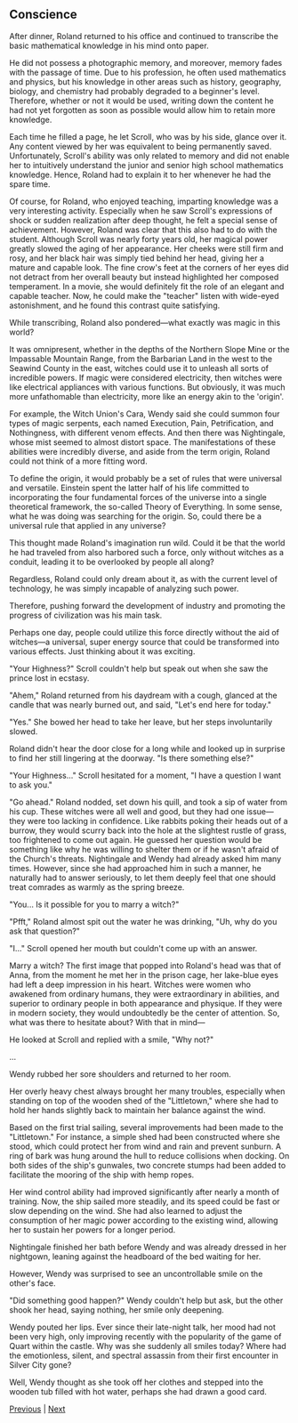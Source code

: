 ## Conscience
After dinner, Roland returned to his office and continued to transcribe the basic mathematical knowledge in his mind onto paper.



He did not possess a photographic memory, and moreover, memory fades with the passage of time. Due to his profession, he often used mathematics and physics, but his knowledge in other areas such as history, geography, biology, and chemistry had probably degraded to a beginner's level. Therefore, whether or not it would be used, writing down the content he had not yet forgotten as soon as possible would allow him to retain more knowledge.



Each time he filled a page, he let Scroll, who was by his side, glance over it. Any content viewed by her was equivalent to being permanently saved. Unfortunately, Scroll's ability was only related to memory and did not enable her to intuitively understand the junior and senior high school mathematics knowledge. Hence, Roland had to explain it to her whenever he had the spare time.



Of course, for Roland, who enjoyed teaching, imparting knowledge was a very interesting activity. Especially when he saw Scroll's expressions of shock or sudden realization after deep thought, he felt a special sense of achievement. However, Roland was clear that this also had to do with the student. Although Scroll was nearly forty years old, her magical power greatly slowed the aging of her appearance. Her cheeks were still firm and rosy, and her black hair was simply tied behind her head, giving her a mature and capable look. The fine crow's feet at the corners of her eyes did not detract from her overall beauty but instead highlighted her composed temperament. In a movie, she would definitely fit the role of an elegant and capable teacher. Now, he could make the "teacher" listen with wide-eyed astonishment, and he found this contrast quite satisfying.



While transcribing, Roland also pondered—what exactly was magic in this world?



It was omnipresent, whether in the depths of the Northern Slope Mine or the Impassable Mountain Range, from the Barbarian Land in the west to the Seawind County in the east, witches could use it to unleash all sorts of incredible powers. If magic were considered electricity, then witches were like electrical appliances with various functions. But obviously, it was much more unfathomable than electricity, more like an energy akin to the 'origin'.



For example, the Witch Union's Cara, Wendy said she could summon four types of magic serpents, each named Execution, Pain, Petrification, and Nothingness, with different venom effects. And then there was Nightingale, whose mist seemed to almost distort space. The manifestations of these abilities were incredibly diverse, and aside from the term origin, Roland could not think of a more fitting word.



To define the origin, it would probably be a set of rules that were universal and versatile. Einstein spent the latter half of his life committed to incorporating the four fundamental forces of the universe into a single theoretical framework, the so-called Theory of Everything. In some sense, what he was doing was searching for the origin. So, could there be a universal rule that applied in any universe?



This thought made Roland's imagination run wild. Could it be that the world he had traveled from also harbored such a force, only without witches as a conduit, leading it to be overlooked by people all along?



Regardless, Roland could only dream about it, as with the current level of technology, he was simply incapable of analyzing such power.

Therefore, pushing forward the development of industry and promoting the progress of civilization was his main task.

Perhaps one day, people could utilize this force directly without the aid of witches—a universal, super energy source that could be transformed into various effects. Just thinking about it was exciting.



"Your Highness?" Scroll couldn't help but speak out when she saw the prince lost in ecstasy.

"Ahem," Roland returned from his daydream with a cough, glanced at the candle that was nearly burned out, and said, "Let's end here for today."

"Yes." She bowed her head to take her leave, but her steps involuntarily slowed.

Roland didn't hear the door close for a long while and looked up in surprise to find her still lingering at the doorway. "Is there something else?"

"Your Highness..." Scroll hesitated for a moment, "I have a question I want to ask you."

"Go ahead." Roland nodded, set down his quill, and took a sip of water from his cup. These witches were all well and good, but they had one issue—they were too lacking in confidence. Like rabbits poking their heads out of a burrow, they would scurry back into the hole at the slightest rustle of grass, too frightened to come out again. He guessed her question would be something like why he was willing to shelter them or if he wasn't afraid of the Church's threats. Nightingale and Wendy had already asked him many times. However, since she had approached him in such a manner, he naturally had to answer seriously, to let them deeply feel that one should treat comrades as warmly as the spring breeze.



"You... Is it possible for you to marry a witch?"

"Pfft," Roland almost spit out the water he was drinking, "Uh, why do you ask that question?"

"I..." Scroll opened her mouth but couldn't come up with an answer.

Marry a witch? The first image that popped into Roland's head was that of Anna, from the moment he met her in the prison cage, her lake-blue eyes had left a deep impression in his heart. Witches were women who awakened from ordinary humans, they were extraordinary in abilities, and superior to ordinary people in both appearance and physique. If they were in modern society, they would undoubtedly be the center of attention. So, what was there to hesitate about? With that in mind—

He looked at Scroll and replied with a smile, "Why not?"

...

Wendy rubbed her sore shoulders and returned to her room.

Her overly heavy chest always brought her many troubles, especially when standing on top of the wooden shed of the "Littletown," where she had to hold her hands slightly back to maintain her balance against the wind.

Based on the first trial sailing, several improvements had been made to the "Littletown." For instance, a simple shed had been constructed where she stood, which could protect her from wind and rain and prevent sunburn. A ring of bark was hung around the hull to reduce collisions when docking. On both sides of the ship's gunwales, two concrete stumps had been added to facilitate the mooring of the ship with hemp ropes.



Her wind control ability had improved significantly after nearly a month of training. Now, the ship sailed more steadily, and its speed could be fast or slow depending on the wind. She had also learned to adjust the consumption of her magic power according to the existing wind, allowing her to sustain her powers for a longer period.



Nightingale finished her bath before Wendy and was already dressed in her nightgown, leaning against the headboard of the bed waiting for her.



However, Wendy was surprised to see an uncontrollable smile on the other's face.



"Did something good happen?" Wendy couldn't help but ask, but the other shook her head, saying nothing, her smile only deepening.



Wendy pouted her lips. Ever since their late-night talk, her mood had not been very high, only improving recently with the popularity of the game of Quart within the castle. Why was she suddenly all smiles today? Where had the emotionless, silent, and spectral assassin from their first encounter in Silver City gone?



Well, Wendy thought as she took off her clothes and stepped into the wooden tub filled with hot water, perhaps she had drawn a good card.





[Previous](CH0106.md) | [Next](CH0108.md)
